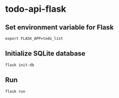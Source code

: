# todo-api-flask


## Set environment variable for Flask

```
export FLASK_APP=todo_list
```

## Initialize SQLite database

```
flask init-db
```

## Run

```
flask run
```
